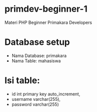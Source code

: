 # primdev-beginner-1
Materi PHP Beginner Primakara Developers

# Database setup
* Nama Database: primakara
* Nama Table: mahasiswa

# Isi table:
* id int primary key auto_increment,
* username varchar(255),
* password varchar(255)
